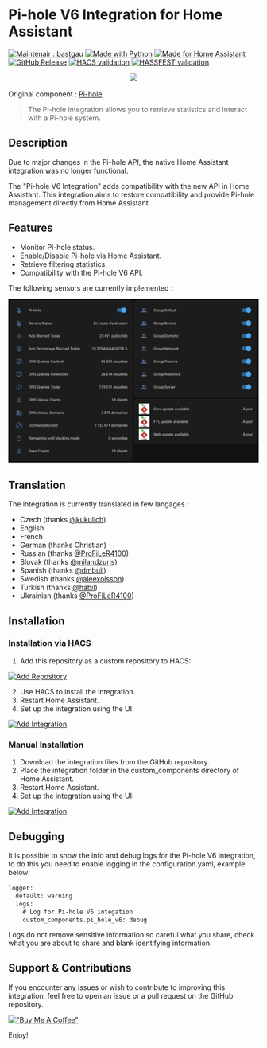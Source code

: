 # Pi-hole V6 Integration for Home Assistant

[![Maintenair : bastgau](https://img.shields.io/badge/maintener-bastgau-orange?logo=github&logoColor=%23959da5&labelColor=%232d333a)](https://github.com/bastgau)
[![Made with Python](https://img.shields.io/badge/Made_with-Python-blue?style=flat&logo=python&logoColor=%23959da5&labelColor=%232d333a)](https://www.python.org/)
[![Made for Home Assistant](https://img.shields.io/badge/Made_for-Homeassistant-blue?style=flat&logo=homeassistant&logoColor=%23959da5&labelColor=%232d333a)](https://www.home-assistant.io/)
[![GitHub Release](https://img.shields.io/github/v/release/bastgau/ha-pi-hole-v6?logo=github&logoColor=%23959da5&labelColor=%232d333a&color=%230e80c0)](https://github.com/bastgau/ha-pi-hole-v6/releases)
[![HACS validation](https://github.com/bastgau/ha-pi-hole-v6/actions/workflows/validate-for-hacs.yml/badge.svg)](https://github.com/bastgau/ha-pi-hole-v6/actions/workflows/validate-for-hacs.yml)
[![HASSFEST validation](https://github.com/bastgau/ha-pi-hole-v6/actions/workflows/validate-with-hassfest.yml/badge.svg)](https://github.com/bastgau/ha-pi-hole-v6/actions/workflows/validate-with-hassfest.yml)

<p align="center" width="100%">
    <img src="https://brands.home-assistant.io/_/pi_hole_v6/logo.png">
</p>

Original component : [Pi-hole](https://www.home-assistant.io/integrations/pi_hole/)

> The Pi-hole integration allows you to retrieve statistics and interact with a Pi-hole system.

## Description

Due to major changes in the Pi-hole API, the native Home Assistant integration was no longer functional. 

The "Pi-hole V6 Integration" adds compatibility with the new API in Home Assistant. This integration aims to restore compatibility and provide Pi-hole management directly from Home Assistant.

## Features

- Monitor Pi-hole status.
- Enable/Disable Pi-hole via Home Assistant.
- Retrieve filtering statistics.
- Compatibility with the Pi-hole V6 API.

The following sensors are currently implemented :

<p align="center" width="100%">
    <img src="https://raw.githubusercontent.com/bastgau/ha-pi-hole-v6/main/img/release-v1.6.0.png" width="600">
</p>

## Translation

The integration is currently translated in few langages :

- Czech (thanks [@kukulich](https://github.com/kukulich))
- English
- French
- German (thanks Christian)
- Russian (thanks [@ProFiLeR4100](https://github.com/ProFiLeR4100))
- Slovak (thanks [@milandzuris](https://github.com/milandzuris))
- Spanish (thanks [@dmbuil](https://github.com/dmbuil))
- Swedish (thanks [@aleexolsson](https://github.com/aleexolsson))
- Turkish (thanks [@habil](https://github.com/habil))
- Ukrainian (thanks [@ProFiLeR4100](https://github.com/ProFiLeR4100))

## Installation

### Installation via HACS

1. Add this repository as a custom repository to HACS:

[![Add Repository](https://my.home-assistant.io/badges/hacs_repository.svg)](https://my.home-assistant.io/redirect/hacs_repository/?owner=bastgau&repository=ha-pi-hole-v6&category=Integration)

2. Use HACS to install the integration.
3. Restart Home Assistant.
4. Set up the integration using the UI:

[![Add Integration](https://my.home-assistant.io/badges/config_flow_start.svg)](https://my.home-assistant.io/redirect/config_flow_start/?domain=pi_hole_v6)


### Manual Installation

1. Download the integration files from the GitHub repository.
2. Place the integration folder in the custom_components directory of Home Assistant.
3. Restart Home Assistant.
4. Set up the integration using the UI:

[![Add Integration](https://my.home-assistant.io/badges/config_flow_start.svg)](https://my.home-assistant.io/redirect/config_flow_start/?domain=pi_hole_v6)

## Debugging

It is possible to show the info and debug logs for the Pi-hole V6 integration, to do this you need to enable logging in the configuration.yaml, example below:

```
logger:
  default: warning
  logs:
    # Log for Pi-hole V6 integation
    custom_components.pi_hole_v6: debug
```

Logs do not remove sensitive information so careful what you share, check what you are about to share and blank identifying information.


## Support & Contributions

If you encounter any issues or wish to contribute to improving this integration, feel free to open an issue or a pull request on the GitHub repository.

[!["Buy Me A Coffee"](https://www.buymeacoffee.com/assets/img/custom_images/orange_img.png)](https://www.buymeacoffee.com/bastgau)

Enjoy!
